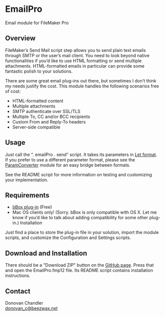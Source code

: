 # EmailPro

Email module for FileMaker Pro

## Overview

FileMaker’s Send Mail script step allows you to send plain text emails through SMTP or the user’s mail client. You need to look beyond native functionalities if you’d like to use HTML formatting or send multiple attachments. HTML-formatted emails in particular can provide some fantastic polish to your solutions.

There are some great email plug-ins out there, but sometimes I don’t think my needs justify the cost. This module handles the following scenarios free of cost:

- HTML-formatted content
- Multiple attachments
- SMTP authenticate over SSL/TLS
- Multiple To, CC and/or BCC recipients
- Custom From and Reply-To headers
- Server-side compatible

## Usage

Just call the “. emailPro . send” script. It takes its parameters in [Let format](http://www.modularfilemaker.org/documentation/#Passing_Parameters). If you prefer to use a different parameter format, please see the [ParamConverter](http://www.modularfilemaker.org/2013/11/paramconverter/) module for an easy bridge between formats.

See the README script for more information on testing and customizing your implementation.

## Requirements

- [bBox plug-in](http://www.beezwax.net/bbox) (Free)
- Mac OS clients only! (Sorry. bBox is only compatible with OS X. Let me know if you’d like to talk about adding compatibility for some other plug-in.)
Installation

Just find a place to store the plug-in file in your solution, import the module scripts, and customize the Configuration and Settings scripts.

## Download and Installation

There should be a "Download ZIP" button on the [GitHub page](https://github.com/DonovanChan/EmailPro). Press that and open the EmailPro.fmp12 file. Its README script contains installation instructions.

## Contact

Donovan Chandler  
donovan_c@beezwax.net
